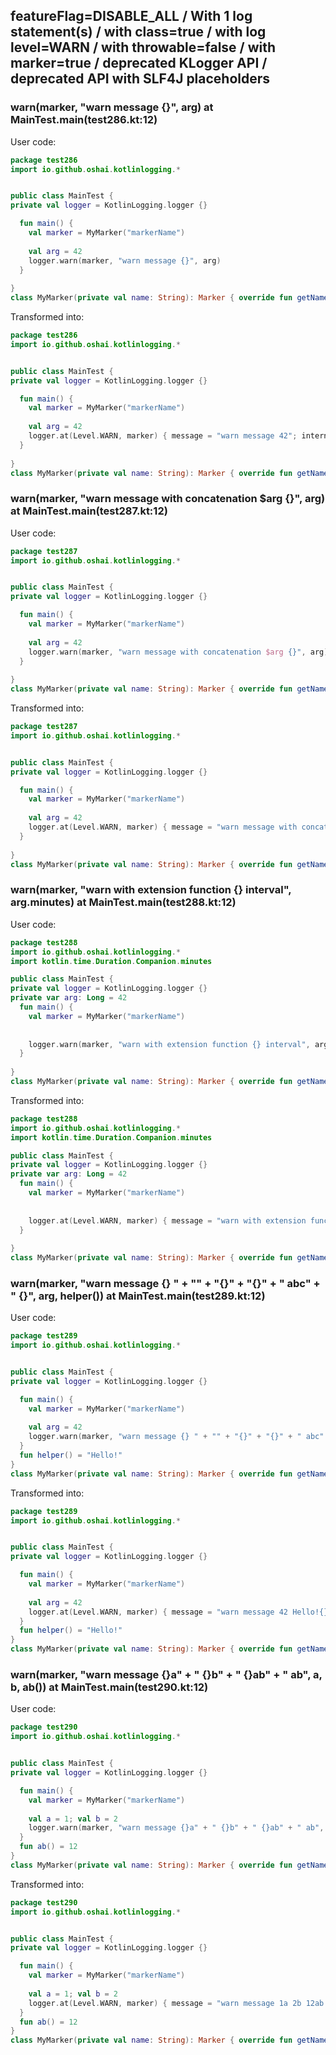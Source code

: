 ## featureFlag=DISABLE_ALL / With 1 log statement(s) / with class=true / with log level=WARN / with throwable=false / with marker=true / deprecated KLogger API / deprecated API with SLF4J placeholders



###  warn(marker, "warn message {}", arg) at MainTest.main(test286.kt:12)

User code:
```kotlin
package test286
import io.github.oshai.kotlinlogging.*


public class MainTest {
private val logger = KotlinLogging.logger {}

  fun main() {
    val marker = MyMarker("markerName")
    
    val arg = 42
    logger.warn(marker, "warn message {}", arg)
  }
  
}
class MyMarker(private val name: String): Marker { override fun getName() = name }

```
  
Transformed into:
```kotlin
package test286
import io.github.oshai.kotlinlogging.*


public class MainTest {
private val logger = KotlinLogging.logger {}

  fun main() {
    val marker = MyMarker("markerName")
    
    val arg = 42
    logger.at(Level.WARN, marker) { message = "warn message 42"; internalCompilerData = KLoggingEventBuilder.InternalCompilerData(messageTemplate = "warn message {}")
  }
  
}
class MyMarker(private val name: String): Marker { override fun getName() = name }

```

###  warn(marker, "warn message with concatenation $arg {}", arg) at MainTest.main(test287.kt:12)

User code:
```kotlin
package test287
import io.github.oshai.kotlinlogging.*


public class MainTest {
private val logger = KotlinLogging.logger {}

  fun main() {
    val marker = MyMarker("markerName")
    
    val arg = 42
    logger.warn(marker, "warn message with concatenation $arg {}", arg)
  }
  
}
class MyMarker(private val name: String): Marker { override fun getName() = name }

```
  
Transformed into:
```kotlin
package test287
import io.github.oshai.kotlinlogging.*


public class MainTest {
private val logger = KotlinLogging.logger {}

  fun main() {
    val marker = MyMarker("markerName")
    
    val arg = 42
    logger.at(Level.WARN, marker) { message = "warn message with concatenation 42 42"; internalCompilerData = KLoggingEventBuilder.InternalCompilerData(messageTemplate = "warn message with concatenation 42 {}")
  }
  
}
class MyMarker(private val name: String): Marker { override fun getName() = name }

```

###  warn(marker, "warn with extension function {} interval", arg.minutes) at MainTest.main(test288.kt:12)

User code:
```kotlin
package test288
import io.github.oshai.kotlinlogging.*
import kotlin.time.Duration.Companion.minutes

public class MainTest {
private val logger = KotlinLogging.logger {}
private var arg: Long = 42
  fun main() {
    val marker = MyMarker("markerName")
    
    
    logger.warn(marker, "warn with extension function {} interval", arg.minutes)
  }
  
}
class MyMarker(private val name: String): Marker { override fun getName() = name }

```
  
Transformed into:
```kotlin
package test288
import io.github.oshai.kotlinlogging.*
import kotlin.time.Duration.Companion.minutes

public class MainTest {
private val logger = KotlinLogging.logger {}
private var arg: Long = 42
  fun main() {
    val marker = MyMarker("markerName")
    
    
    logger.at(Level.WARN, marker) { message = "warn with extension function 42m interval"; internalCompilerData = KLoggingEventBuilder.InternalCompilerData(messageTemplate = "warn with extension function {} interval")
  }
  
}
class MyMarker(private val name: String): Marker { override fun getName() = name }

```

###  warn(marker, "warn message {} " + "" + "{}" + "{}" + " abc" + " {}", arg, helper()) at MainTest.main(test289.kt:12)

User code:
```kotlin
package test289
import io.github.oshai.kotlinlogging.*


public class MainTest {
private val logger = KotlinLogging.logger {}

  fun main() {
    val marker = MyMarker("markerName")
    
    val arg = 42
    logger.warn(marker, "warn message {} " + "" + "{}" + "{}" + " abc" + " {}", arg, helper())
  }
  fun helper() = "Hello!"
}
class MyMarker(private val name: String): Marker { override fun getName() = name }

```
  
Transformed into:
```kotlin
package test289
import io.github.oshai.kotlinlogging.*


public class MainTest {
private val logger = KotlinLogging.logger {}

  fun main() {
    val marker = MyMarker("markerName")
    
    val arg = 42
    logger.at(Level.WARN, marker) { message = "warn message 42 Hello!{} abc {}"; internalCompilerData = KLoggingEventBuilder.InternalCompilerData(messageTemplate = "warn message {} {}{} abc {}")
  }
  fun helper() = "Hello!"
}
class MyMarker(private val name: String): Marker { override fun getName() = name }

```

###  warn(marker, "warn message {}a" + " {}b" + " {}ab" + " ab", a, b, ab()) at MainTest.main(test290.kt:12)

User code:
```kotlin
package test290
import io.github.oshai.kotlinlogging.*


public class MainTest {
private val logger = KotlinLogging.logger {}

  fun main() {
    val marker = MyMarker("markerName")
    
    val a = 1; val b = 2
    logger.warn(marker, "warn message {}a" + " {}b" + " {}ab" + " ab", a, b, ab())
  }
  fun ab() = 12
}
class MyMarker(private val name: String): Marker { override fun getName() = name }

```
  
Transformed into:
```kotlin
package test290
import io.github.oshai.kotlinlogging.*


public class MainTest {
private val logger = KotlinLogging.logger {}

  fun main() {
    val marker = MyMarker("markerName")
    
    val a = 1; val b = 2
    logger.at(Level.WARN, marker) { message = "warn message 1a 2b 12ab ab"; internalCompilerData = KLoggingEventBuilder.InternalCompilerData(messageTemplate = "warn message {}a {}b {}ab ab")
  }
  fun ab() = 12
}
class MyMarker(private val name: String): Marker { override fun getName() = name }

```
